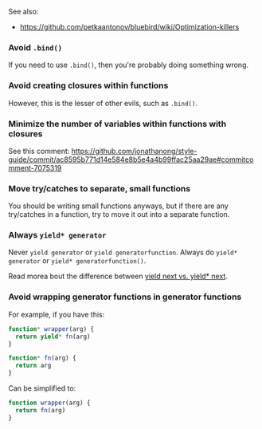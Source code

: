 
See also:

- https://github.com/petkaantonov/bluebird/wiki/Optimization-killers

### Avoid `.bind()`

If you need to use `.bind()`, then you're probably doing something wrong.

### Avoid creating closures within functions

However, this is the lesser of other evils, such as `.bind()`.

### Minimize the number of variables within functions with closures

See this comment: https://github.com/jonathanong/style-guide/commit/ac8595b771d14e584e8b5e4a4b99ffac25aa29ae#commitcomment-7075319

### Move try/catches to separate, small functions

You should be writing small functions anyways, but if there are any try/catches in a function,
try to move it out into a separate function.

### Always `yield* generator`

Never `yield generator` or `yield generatorfunction`.
Always do `yield* generator` or `yield* generatorfunction()`.

Read morea bout the difference between [yield next vs. yield* next](http://jongleberry.com/delegating-yield.html).

### Avoid wrapping generator functions in generator functions

For example, if you have this:

```js
function* wrapper(arg) {
  return yield* fn(arg)
}

function* fn(arg) {
  return arg
}
```

Can be simplified to:

```js
function wrapper(arg) {
  return fn(arg)
}
```
